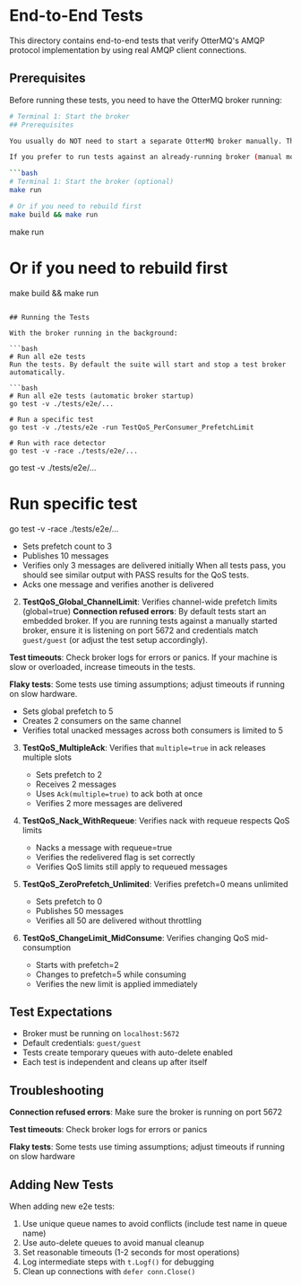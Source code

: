 # End-to-End Tests

This directory contains end-to-end tests that verify OtterMQ's AMQP protocol implementation by using real AMQP client connections.

## Prerequisites

Before running these tests, you need to have the OtterMQ broker running:

```bash
# Terminal 1: Start the broker
## Prerequisites

You usually do NOT need to start a separate OtterMQ broker manually. The e2e test suite includes a `TestMain` in `tests/e2e/setup_test.go` that will programmatically create and start a broker instance for the duration of the tests. The tests use a temporary data directory and clean up after themselves.

If you prefer to run tests against an already-running broker (manual mode), start the broker first as shown below and then run the tests. This is optional:

```bash
# Terminal 1: Start the broker (optional)
make run

# Or if you need to rebuild first
make build && make run
```
make run

# Or if you need to rebuild first
make build && make run
```

## Running the Tests

With the broker running in the background:

```bash
# Run all e2e tests
Run the tests. By default the suite will start and stop a test broker automatically.

```bash
# Run all e2e tests (automatic broker startup)
go test -v ./tests/e2e/...

# Run a specific test
go test -v ./tests/e2e -run TestQoS_PerConsumer_PrefetchLimit

# Run with race detector
go test -v -race ./tests/e2e/...
```
go test -v ./tests/e2e/...

# Run specific test

go test -v -race ./tests/e2e/...




   - Sets prefetch count to 3
   - Publishes 10 messages
   - Verifies only 3 messages are delivered initially
When all tests pass, you should see similar output with PASS results for the QoS tests.
   - Acks one message and verifies another is delivered

2. **TestQoS_Global_ChannelLimit**: Verifies channel-wide prefetch limits (global=true)
**Connection refused errors**: By default tests start an embedded broker. If you are running tests against a manually started broker, ensure it is listening on port 5672 and credentials match `guest/guest` (or adjust the test setup accordingly).

**Test timeouts**: Check broker logs for errors or panics. If your machine is slow or overloaded, increase timeouts in the tests.

**Flaky tests**: Some tests use timing assumptions; adjust timeouts if running on slow hardware.
   - Sets global prefetch to 5
   - Creates 2 consumers on the same channel
   - Verifies total unacked messages across both consumers is limited to 5

3. **TestQoS_MultipleAck**: Verifies that `multiple=true` in ack releases multiple slots
   - Sets prefetch to 2
   - Receives 2 messages
   - Uses `Ack(multiple=true)` to ack both at once
   - Verifies 2 more messages are delivered

4. **TestQoS_Nack_WithRequeue**: Verifies nack with requeue respects QoS limits
   - Nacks a message with requeue=true
   - Verifies the redelivered flag is set correctly
   - Verifies QoS limits still apply to requeued messages

5. **TestQoS_ZeroPrefetch_Unlimited**: Verifies prefetch=0 means unlimited
   - Sets prefetch to 0
   - Publishes 50 messages
   - Verifies all 50 are delivered without throttling

6. **TestQoS_ChangeLimit_MidConsume**: Verifies changing QoS mid-consumption
   - Starts with prefetch=2
   - Changes to prefetch=5 while consuming
   - Verifies the new limit is applied immediately

## Test Expectations

- Broker must be running on `localhost:5672`
- Default credentials: `guest/guest`
- Tests create temporary queues with auto-delete enabled
- Each test is independent and cleans up after itself

## Troubleshooting

**Connection refused errors**: Make sure the broker is running on port 5672

**Test timeouts**: Check broker logs for errors or panics

**Flaky tests**: Some tests use timing assumptions; adjust timeouts if running on slow hardware

## Adding New Tests

When adding new e2e tests:

1. Use unique queue names to avoid conflicts (include test name in queue name)
2. Use auto-delete queues to avoid manual cleanup
3. Set reasonable timeouts (1-2 seconds for most operations)
4. Log intermediate steps with `t.Logf()` for debugging
5. Clean up connections with `defer conn.Close()`
